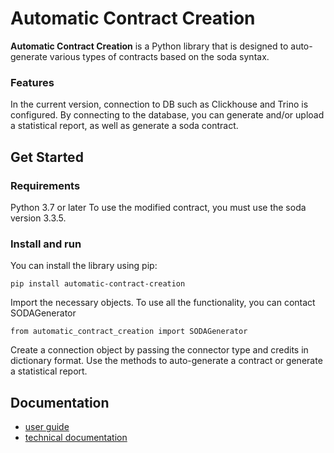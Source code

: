 # Automatic Contract Creation

**Automatic Contract Creation** is a Python library that is designed to auto-generate various types of contracts based on the soda syntax.

### Features

In the current version, connection to DB such as Clickhouse and Trino is configured.
By connecting to the database, you can generate and/or upload a statistical report, as well as generate a soda contract.

## Get Started

### Requirements
Python 3.7 or later
To use the modified contract, you must use the soda version 3.3.5.

### Install and run

You can install the library using pip:
```
pip install automatic-contract-creation
```
Import the necessary objects. To use all the functionality, you can contact SODAGenerator
```
from automatic_contract_creation import SODAGenerator
```

Create a connection object by passing the connector type and credits in dictionary format.
Use the methods to auto-generate a contract or generate a statistical report.

## Documentation
* [user guide](./docs/user_guide.md)
* [technical documentation](./docs/TECHNICAL_DOCUMENTATION.md)


